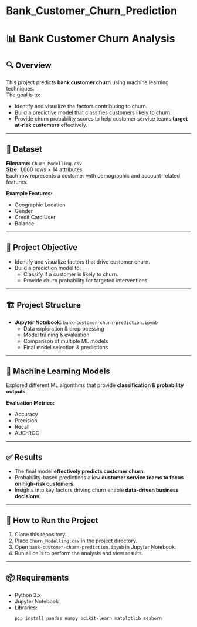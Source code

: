 # Bank_Customer_Churn_Prediction
# 📊 Bank Customer Churn Analysis

## 🔍 Overview
This project predicts **bank customer churn** using machine learning techniques.  
The goal is to:
- Identify and visualize the factors contributing to churn.  
- Build a predictive model that classifies customers likely to churn.  
- Provide churn probability scores to help customer service teams **target at-risk customers** effectively.  

---

## 📂 Dataset
**Filename:** `Churn_Modelling.csv`  
**Size:** 1,000 rows × 14 attributes  
Each row represents a customer with demographic and account-related features.  

**Example Features:**
- Geographic Location  
- Gender  
- Credit Card User  
- Balance  

---

## 🎯 Project Objective
- Identify and visualize factors that drive customer churn.  
- Build a prediction model to:  
  - Classify if a customer is likely to churn.  
  - Provide churn probability for targeted interventions.  

---

## 🏗 Project Structure
- **Jupyter Notebook:** `bank-customer-churn-prediction.ipynb`  
  - Data exploration & preprocessing  
  - Model training & evaluation  
  - Comparison of multiple ML models  
  - Final model selection & predictions  

---

## 🤖 Machine Learning Models
Explored different ML algorithms that provide **classification & probability outputs**.  

**Evaluation Metrics:**
- Accuracy  
- Precision  
- Recall  
- AUC-ROC  

---

## ✅ Results
- The final model **effectively predicts customer churn**.  
- Probability-based predictions allow **customer service teams to focus on high-risk customers**.  
- Insights into key factors driving churn enable **data-driven business decisions**.  

---

## 🚀 How to Run the Project
1. Clone this repository.  
2. Place `Churn_Modelling.csv` in the project directory.  
3. Open `bank-customer-churn-prediction.ipynb` in Jupyter Notebook.  
4. Run all cells to perform the analysis and view results.  

---

## 📦 Requirements
- Python 3.x  
- Jupyter Notebook  
- Libraries:  
  ```bash
  pip install pandas numpy scikit-learn matplotlib seaborn
